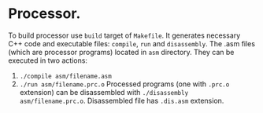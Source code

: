 # Processor.

To build processor use `build` target of `Makefile`. It generates necessary C++ code and executable files: `compile`, `run` and `disassembly`.
The .asm files (which are processor programs) located in `asm` directory. They can be executed in two actions:
1. `./compile asm/filename.asm`
2. `./run asm/filename.prc.o`
Processed programs (one with `.prc.o` extension) can be disassembled with `./disassembly asm/filename.prc.o`. Disassembled file has `.dis.asm` extension.

